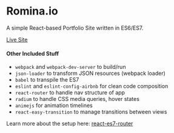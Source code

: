 # Romina.io
A simple React-based Portfolio Site written in ES6/ES7.

[Live Site](http://romina.io)

#### Other Included Stuff
- `webpack` and `webpack-dev-server` to build/run
- `json-loader` to transform JSON resources (webpack loader)
- `babel` to transpile the ES7
- `eslint` and `eslint-config-airbnb` for clean code composition
- `react-router` to handle nav structure of app
- `radium` to handle CSS media queries, hover states
- `animejs` for animation timelines
- `react-easy-transition` to manage transitions between views

Learn more about the setup here: [react-es7-router](https://github.com/asidiali/react-es7-starter)
